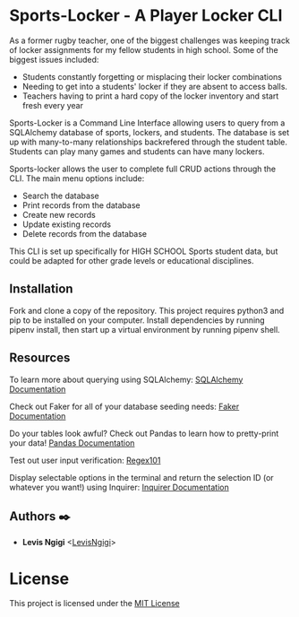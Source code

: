 # Sports-Locker - A Player Locker CLI

As a former rugby teacher, one of the biggest challenges was keeping track of locker  assignments for my fellow students in high school. Some of the biggest issues included:

* Students constantly forgetting or misplacing their locker combinations
* Needing to get into a students' locker if they are absent to access balls.
* Teachers having to print a hard copy of the locker inventory and start fresh every year

Sports-Locker is a Command Line Interface allowing users to query from a SQLAlchemy database of sports, lockers, and students. The database is set up with many-to-many relationships backrefered through the student table. Students can play many games and students can have many lockers.

Sports-locker allows the user to complete full CRUD actions through the CLI. The main menu options include:

* Search the database
* Print records from the database
* Create new records
* Update existing records
* Delete records from the database

This CLI is set up specifically for HIGH SCHOOL Sports student data, but could be adapted for other grade levels or educational disciplines.

## Installation

Fork and clone a copy of the repository. This project requires python3 and pip to be installed on your computer. Install dependencies by running pipenv install, then start up a virtual environment by running pipenv shell.

## Resources

To learn more about querying using SQLAlchemy: [SQLAlchemy Documentation](https://www.sqlalchemy.org/)

Check out Faker for all of your database seeding needs: [Faker Documentation](https://faker.readthedocs.io/en/master/)

Do your tables look awful? Check out Pandas to learn how to pretty-print your data! [Pandas Documentation](https://pandas.pydata.org/)

Test out user input verification: [Regex101](https://regex101.com/)

Display selectable options in the terminal and return the selection ID (or whatever you want!) using Inquirer: [Inquirer Documentation](https://pypi.org/project/inquirer/)

## Authors :black_nib:
- **Levis Ngigi** <[LevisNgigi](https://github.com/LevisNgigi)>

# License

This project is licensed under the [MIT License](LICENSE)